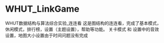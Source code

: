 # WHUT_LinkGame
WHUT数据结构与算法综合实验_连连看
这是图结构的连连看，完成了基本模式，休闲模式，排行榜，设置（主题设置），帮助等功能。
关卡模式 和 设置中的音效设置，地图大小设置由于时间问题没有完成

